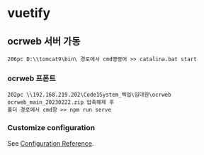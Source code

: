 # vuetify

## ocrweb 서버 가동
```
206pc D:\\tomcat9\bin\ 경로에서 cmd명령어 >> catalina.bat start
```

### ocrweb 프폰트
```
202pc \\192.168.219.202\Code1System_백업\임대원\ocrweb
ocrweb_main_20230222.zip 압축해제 후
폴더 경로에서 cmd창 >> npm run serve
```

### Customize configuration
See [Configuration Reference](https://cli.vuejs.org/config/).
